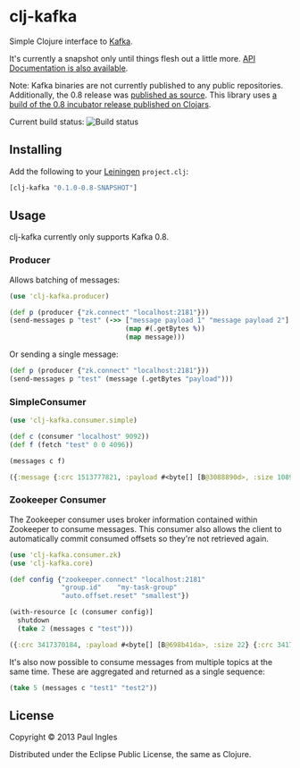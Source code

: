 # clj-kafka

Simple Clojure interface to [Kafka](http://incubator.apache.org/kafka/).

It's currently a snapshot only until things flesh out a little more. [API Documentation is also available](http://pingles.github.com/clj-kafka/).

Note: Kafka binaries are not currently published to any public repositories. Additionally, the 0.8 release was [published as source](http://incubator.apache.org/kafka/downloads.html). This library uses [a build of the 0.8 incubator release published on Clojars](https://clojars.org/com.uswitch/kafka_2.9.2).

Current build status: ![Build status](https://secure.travis-ci.org/pingles/clj-kafka.png)

## Installing

Add the following to your [Leiningen](http://github.com/technomancy/leiningen) `project.clj`:

```clj
[clj-kafka "0.1.0-0.8-SNAPSHOT"]
```

## Usage

clj-kafka currently only supports Kafka 0.8.

### Producer

Allows batching of messages:

```clj
(use 'clj-kafka.producer)

(def p (producer {"zk.connect" "localhost:2181"}))
(send-messages p "test" (->> ["message payload 1" "message payload 2"]
                             (map #(.getBytes %))
                             (map message)))
```

Or sending a single message:

```clj
(def p (producer {"zk.connect" "localhost:2181"}))
(send-messages p "test" (message (.getBytes "payload")))
```

### SimpleConsumer

```clj
(use 'clj-kafka.consumer.simple)

(def c (consumer "localhost" 9092))
(def f (fetch "test" 0 0 4096))

(messages c f)

({:message {:crc 1513777821, :payload #<byte[] [B@3088890d>, :size 1089}, :offset 1093} {:message {:crc 4119364266, :payload #<byte[] [B@3088890d>, :size 968}, :offset 2065} {:message {:crc 3827222527, :payload #<byte[] [B@3088890d>, :size 1137}, :offset 3206})
```

### Zookeeper Consumer

The Zookeeper consumer uses broker information contained within Zookeeper to consume messages. This consumer also allows the client to automatically commit consumed offsets so they're not retrieved again.

```clj
(use 'clj-kafka.consumer.zk)
(use 'clj-kafka.core)

(def config {"zookeeper.connect" "localhost:2181" 
             "group.id"    "my-task-group"
             "auto.offset.reset" "smallest"})

(with-resource [c (consumer config)]
  shutdown
  (take 2 (messages c "test")))

({:crc 3417370184, :payload #<byte[] [B@698b41da>, :size 22} {:crc 3417370184, :payload #<byte[] [B@698b41da>, :size 22} {:crc 960674935, :payload #<byte[] [B@698b41da>, :size 86} {:crc 3651343620, :payload #<byte[] [B@698b41da>, :size 20} {:crc 2012604996, :payload #<byte[] [B@698b41da>, :size 20})
```

It's also now possible to consume messages from multiple topics at the same time. These are aggregated and returned as a single sequence:

```clojure
(take 5 (messages c "test1" "test2"))
```

## License

Copyright &copy; 2013 Paul Ingles

Distributed under the Eclipse Public License, the same as Clojure.

